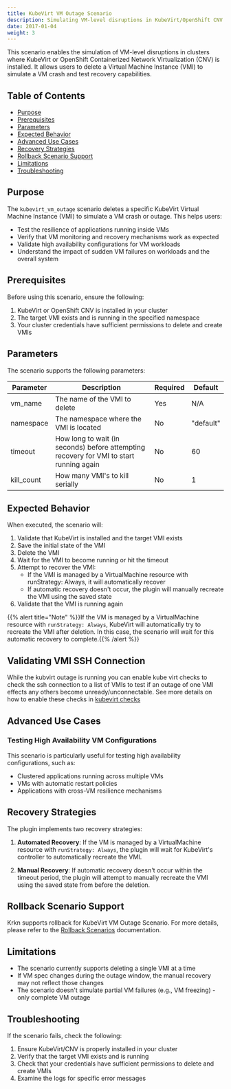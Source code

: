 ```yaml
---
title: KubeVirt VM Outage Scenario
description: Simulating VM-level disruptions in KubeVirt/OpenShift CNV environments
date: 2017-01-04
weight: 3
---
```


This scenario enables the simulation of VM-level disruptions in clusters where KubeVirt or OpenShift Containerized Network Virtualization (CNV) is installed. It allows users to delete a Virtual Machine Instance (VMI) to simulate a VM crash and test recovery capabilities.

## Table of Contents

- [Purpose](#purpose)
- [Prerequisites](#prerequisites)
- [Parameters](#parameters)
- [Expected Behavior](#expected-behavior)
- [Advanced Use Cases](#advanced-use-cases)
- [Recovery Strategies](#recovery-strategies)
- [Rollback Scenario Support](#rollback-scenario-support)
- [Limitations](#limitations)
- [Troubleshooting](#troubleshooting)


## Purpose

The `kubevirt_vm_outage` scenario deletes a specific KubeVirt Virtual Machine Instance (VMI) to simulate a VM crash or outage. This helps users:

- Test the resilience of applications running inside VMs
- Verify that VM monitoring and recovery mechanisms work as expected
- Validate high availability configurations for VM workloads
- Understand the impact of sudden VM failures on workloads and the overall system

## Prerequisites

Before using this scenario, ensure the following:

1. KubeVirt or OpenShift CNV is installed in your cluster
2. The target VMI exists and is running in the specified namespace
3. Your cluster credentials have sufficient permissions to delete and create VMIs

## Parameters

The scenario supports the following parameters:

| Parameter | Description | Required | Default |
|-----------|-------------|----------|---------|
| vm_name | The name of the VMI to delete | Yes | N/A |
| namespace | The namespace where the VMI is located | No | "default" |
| timeout | How long to wait (in seconds) before attempting recovery for VMI to start running again | No | 60 |
| kill_count | How many VMI's to kill serially | No | 1 | 

## Expected Behavior

When executed, the scenario will:

1. Validate that KubeVirt is installed and the target VMI exists
2. Save the initial state of the VMI
3. Delete the VMI
4. Wait for the VMI to become running or hit the timeout
5. Attempt to recover the VMI:
   - If the VMI is managed by a VirtualMachine resource with runStrategy: Always, it will automatically recover
   - If automatic recovery doesn't occur, the plugin will manually recreate the VMI using the saved state
6. Validate that the VMI is running again

{{% alert title="Note" %}}If the VM is managed by a VirtualMachine resource with `runStrategy: Always`, KubeVirt will automatically try to recreate the VMI after deletion. In this case, the scenario will wait for this automatic recovery to complete.{{% /alert %}}


## Validating VMI SSH Connection

While the kubvirt outage is running you can enable kube virt checks to check the ssh connection to a list of VMIs to test if an outage of one VMI effects any others become unready/unconnectable.
See more details on how to enable these checks in [kubevirt checks](../../krkn/virt-checks.md)


## Advanced Use Cases

### Testing High Availability VM Configurations

This scenario is particularly useful for testing high availability configurations, such as:

- Clustered applications running across multiple VMs
- VMs with automatic restart policies
- Applications with cross-VM resilience mechanisms


## Recovery Strategies

The plugin implements two recovery strategies:

1. **Automated Recovery**: If the VM is managed by a VirtualMachine resource with `runStrategy: Always`, the plugin will wait for KubeVirt's controller to automatically recreate the VMI.

2. **Manual Recovery**: If automatic recovery doesn't occur within the timeout period, the plugin will attempt to manually recreate the VMI using the saved state from before the deletion.

## Rollback Scenario Support

Krkn supports rollback for KubeVirt VM Outage Scenario. For more details, please refer to the [Rollback Scenarios](../../rollback-scenarios/_index.md) documentation.

## Limitations

- The scenario currently supports deleting a single VMI at a time
- If VM spec changes during the outage window, the manual recovery may not reflect those changes
- The scenario doesn't simulate partial VM failures (e.g., VM freezing) - only complete VM outage

## Troubleshooting

If the scenario fails, check the following:

1. Ensure KubeVirt/CNV is properly installed in your cluster
2. Verify that the target VMI exists and is running
3. Check that your credentials have sufficient permissions to delete and create VMIs
4. Examine the logs for specific error messages
